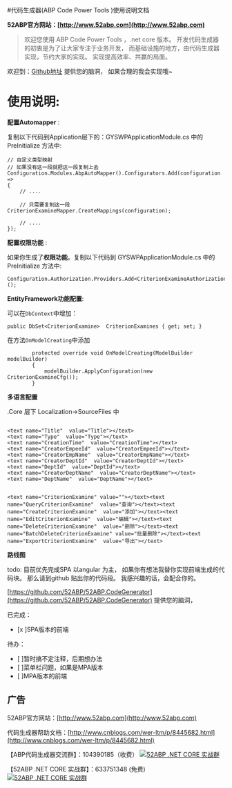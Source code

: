 
#代码生成器(ABP Code Power Tools )使用说明文档

**52ABP官方网站：[http://www.52abp.com](http://www.52abp.com)**

>欢迎您使用 ABP Code Power Tools ，.net core 版本。
开发代码生成器的初衷是为了让大家专注于业务开发，
而基础设施的地方，由代码生成器实现，节约大家的实现。
实现提高效率、共赢的局面。

欢迎到：[Github地址](https://github.com/52ABP/52ABP.CodeGenerator) 提供您的脑洞，
如果合理的我会实现哦~

# 使用说明:

**配置Automapper** :

复制以下代码到Application层下的：GYSWPApplicationModule.cs
中的 PreInitialize 方法中:

```
// 自定义类型映射
// 如果没有这一段就把这一段复制上去
Configuration.Modules.AbpAutoMapper().Configurators.Add(configuration =>
{
    // ....

    // 只需要复制这一段
CriterionExamineMapper.CreateMappings(configuration);

    // ....
});

```

**配置权限功能**  :

如果你生成了**权限功能**。复制以下代码到 GYSWPApplicationModule.cs
中的 PreInitialize 方法中:

```
Configuration.Authorization.Providers.Add<CriterionExamineAuthorizationProvider>();

```

**EntityFramework功能配置**:

可以在```DbContext```中增加：

 ```
public DbSet<CriterionExamine>  CriterionExamines { get; set; }

 ```

在方法```OnModelCreating```中添加

```
        protected override void OnModelCreating(ModelBuilder modelBuilder)
        {
            modelBuilder.ApplyConfiguration(new CriterionExamineCfg());
        }

```


**多语言配置**  

.Core 层下 Localization->SourceFiles 中

```

<text name="Title"  value="Title"></text>
<text name="Type"  value="Type"></text>
<text name="CreationTime"  value="CreationTime"></text>
<text name="CreatorEmpeeId"  value="CreatorEmpeeId"></text>
<text name="CreatorEmpName"  value="CreatorEmpName"></text>
<text name="CreatorDeptId"  value="CreatorDeptId"></text>
<text name="DeptId"  value="DeptId"></text>
<text name="CreatorDeptName"  value="CreatorDeptName"></text>
<text name="DeptName"  value="DeptName"></text>


<text name="CriterionExamine" value=""></text><text name="QueryCriterionExamine"  value="查询"></text><text name="CreateCriterionExamine"  value="添加"></text><text name="EditCriterionExamine"  value="编辑"></text><text name="DeleteCriterionExamine"  value="删除"></text><text name="BatchDeleteCriterionExamine" value="批量删除"></text><text name="ExportCriterionExamine"  value="导出"></text>                             

```




 **路线图**

todo: 目前优先完成SPA 以angular 为主，
如果你有想法我替你实现前端生成的代码块。
那么请到github 贴出你的代码段。
我感兴趣的话，会配合你的。

[https://github.com/52ABP/52ABP.CodeGenerator](https://github.com/52ABP/52ABP.CodeGenerator) 提供您的脑洞，

已完成：
- [x ]SPA版本的前端

待办：
- [ ]暂时搞不定注释，后期想办法
- [ ]菜单栏问题，如果是MPA版本
- [ ]MPA版本的前端
## 广告

52ABP官方网站：[http://www.52abp.com](http://www.52abp.com)

代码生成器帮助文档：[http://www.cnblogs.com/wer-ltm/p/8445682.html](http://www.cnblogs.com/wer-ltm/p/8445682.html)

【ABP代码生成器交流群】：104390185（收费）
[![52ABP .NET CORE 实战群](http://pub.idqqimg.com/wpa/images/group.png)](http://shang.qq.com/wpa/qunwpa?idkey=3f301fa3101d3201c391aba77803b523fcc53e59d0c68e6eeb9a79336c366d92)

【52ABP .NET CORE 实战群】：633751348 (免费)
[![52ABP .NET CORE 实战群](http://pub.idqqimg.com/wpa/images/group.png)](https://jq.qq.com/?_wv=1027&k=5pWtBvu)

